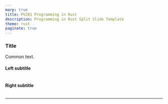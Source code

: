 ```yaml
---
marp: true
title: PV281 Programming in Rust
description: Programming in Rust Split Slide Template
theme: rust
paginate: true
---
```


<!-- _class: split -->

### Title

<div class=common-text>

Common text.

</div>

<div class=left-column>

#### Left subtitle

```rust

```

</div>
<div class=right-column>

#### Right subtitle

```rust

```

</div>

---